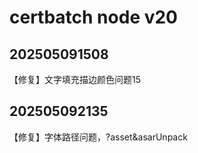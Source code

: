 # certbatch node v20

## 202505091508

【修复】文字填充描边颜色问题15

## 202505092135

【修复】字体路径问题，?asset&asarUnpack
